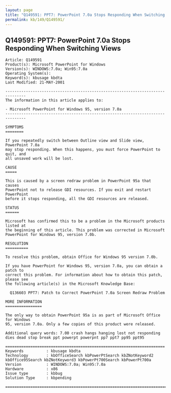 ```yaml
---
layout: page
title: "Q149591: PPT7: PowerPoint 7.0a Stops Responding When Switching Views"
permalink: kb/149/Q149591/
---
```


## Q149591: PPT7: PowerPoint 7.0a Stops Responding When Switching Views

	Article: Q149591
	Product(s): Microsoft PowerPoint for Windows
	Version(s): WINDOWS:7.0a; Win95:7.0a
	Operating System(s): 
	Keyword(s): kbusage kbdta
	Last Modified: 21-MAY-2001
	
	-------------------------------------------------------------------------------
	The information in this article applies to:
	
	- Microsoft PowerPoint for Windows 95, version 7.0a 
	-------------------------------------------------------------------------------
	
	SYMPTOMS
	========
	
	If you repeatedly switch between Outline view and Slide view, PowerPoint 7.0a
	may stop responding. When this happens, you must force PowerPoint to quit, and
	all unsaved work will be lost.
	
	CAUSE
	=====
	
	This is caused by a screen redraw problem in PowerPoint 95a that causes
	PowerPoint not to release GDI resources. If you exit and restart PowerPoint
	before it stops responding, all the GDI resources are released.
	
	STATUS
	======
	
	Microsoft has confirmed this to be a problem in the Microsoft products listed at
	the beginning of this article. This problem was corrected in Microsoft
	PowerPoint for Windows 95, version 7.0b.
	
	RESOLUTION
	==========
	
	To resolve this problem, obtain Office for Windows 95 version 7.0b.
	
	If you have PowerPoint for Windows 95, version 7.0a, you can obtain a patch to
	correct this problem. For information about how to obtain this patch, please see
	the following article(s) in the Microsoft Knowledge Base:
	
	  Q136603 PPT7: Patch to Correct PowerPoint 7.0a Screen Redraw Problem
	
	MORE INFORMATION
	================
	
	The only way to obtain PowerPoint 95a is as part of Microsoft Office for Windows
	95, version 7.0a. Only a few copies of this product were released.
	
	Additional query words: 7.00 crash hangs hanging lost not responding dies dead stop break ppt powerpt powerpnt pp7 ppt7 pp95 ppt95
	
	======================================================================
	Keywords          : kbusage kbdta 
	Technology        : kbOfficeSearch kbPowerPtSearch kbZNotKeyword2 kbOffice95Search kbZNotKeyword3 kbPowerPt700Search kbPowerPt700a
	Version           : WINDOWS:7.0a; Win95:7.0a
	Hardware          : x86
	Issue type        : kbbug
	Solution Type     : kbpending
	
	=============================================================================
	
